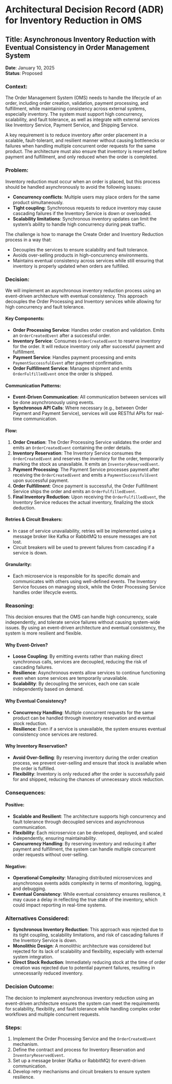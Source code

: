 # Architectural Decision Record (ADR) for Inventory Reduction in OMS

## Title: Asynchronous Inventory Reduction with Eventual Consistency in Order Management System

**Date**: January 10, 2025  
**Status**: Proposed

### Context:

The Order Management System (OMS) needs to handle the lifecycle of an order, including order creation, validation, payment processing, and fulfillment, while maintaining consistency across external systems, especially inventory. The system must support high concurrency, scalability, and fault tolerance, as well as integrate with external services like Inventory Service, Payment Service, and Shipping Service.

A key requirement is to reduce inventory after order placement in a scalable, fault-tolerant, and resilient manner without causing bottlenecks or failures when handling multiple concurrent order requests for the same product. The architecture must also ensure that inventory is reserved before payment and fulfillment, and only reduced when the order is completed.

### Problem:

Inventory reduction must occur when an order is placed, but this process should be handled asynchronously to avoid the following issues:

- **Concurrency conflicts**: Multiple users may place orders for the same product simultaneously.
- **Tight coupling**: Synchronous requests to reduce inventory may cause cascading failures if the Inventory Service is down or overloaded.
- **Scalability limitations**: Synchronous inventory updates can limit the system’s ability to handle high concurrency during peak traffic.

The challenge is how to manage the Create Order and Inventory Reduction process in a way that:

- Decouples the services to ensure scalability and fault tolerance.
- Avoids over-selling products in high-concurrency environments.
- Maintains eventual consistency across services while still ensuring that inventory is properly updated when orders are fulfilled.

### Decision:

We will implement an asynchronous inventory reduction process using an event-driven architecture with eventual consistency. This approach decouples the Order Processing and Inventory services while allowing for high concurrency and fault tolerance.

#### Key Components:

- **Order Processing Service**: Handles order creation and validation. Emits an `OrderCreatedEvent` after a successful order.
- **Inventory Service**: Consumes `OrderCreatedEvent` to reserve inventory for the order. It will reduce inventory only after successful payment and fulfillment.
- **Payment Service**: Handles payment processing and emits `PaymentSuccessfulEvent` after payment confirmation.
- **Order Fulfillment Service**: Manages shipment and emits `OrderFulfilledEvent` once the order is shipped.

#### Communication Patterns:

- **Event-Driven Communication**: All communication between services will be done asynchronously using events.
- **Synchronous API Calls**: Where necessary (e.g., between Order Payment and Payment Service), services will use RESTful APIs for real-time communication.

#### Flow:

1. **Order Creation**: The Order Processing Service validates the order and emits an `OrderCreatedEvent` containing the order details.
2. **Inventory Reservation**: The Inventory Service consumes the `OrderCreatedEvent` and reserves the inventory for the order, temporarily marking the stock as unavailable. It emits an `InventoryReservedEvent`.
3. **Payment Processing**: The Payment Service processes payment after receiving the `OrderCreatedEvent` and emits a `PaymentSuccessfulEvent` upon successful payment.
4. **Order Fulfillment**: Once payment is successful, the Order Fulfillment Service ships the order and emits an `OrderFulfilledEvent`.
5. **Final Inventory Reduction**: Upon receiving the `OrderFulfilledEvent`, the Inventory Service reduces the actual inventory, finalizing the stock deduction.

#### Retries & Circuit Breakers:

- In case of service unavailability, retries will be implemented using a message broker like Kafka or RabbitMQ to ensure messages are not lost.
- Circuit breakers will be used to prevent failures from cascading if a service is down.

#### Granularity:

- Each microservice is responsible for its specific domain and communicates with others using well-defined events. The Inventory Service focuses on managing stock, while the Order Processing Service handles order lifecycle events.

### Reasoning:

This decision ensures that the OMS can handle high concurrency, scale independently, and tolerate service failures without causing system-wide issues. By using an event-driven architecture and eventual consistency, the system is more resilient and flexible.

#### Why Event-Driven?

- **Loose Coupling**: By emitting events rather than making direct synchronous calls, services are decoupled, reducing the risk of cascading failures.
- **Resilience**: Asynchronous events allow services to continue functioning even when some services are temporarily unavailable.
- **Scalability**: By decoupling the services, each one can scale independently based on demand.

#### Why Eventual Consistency?

- **Concurrency Handling**: Multiple concurrent requests for the same product can be handled through inventory reservation and eventual stock reduction.
- **Resilience**: Even if a service is unavailable, the system ensures eventual consistency once services are restored.

#### Why Inventory Reservation?

- **Avoid Over-Selling**: By reserving inventory during the order creation process, we prevent over-selling and ensure that stock is available when the order is fulfilled.
- **Flexibility**: Inventory is only reduced after the order is successfully paid for and shipped, reducing the chances of unnecessary stock reduction.

### Consequences:

#### Positive:

- **Scalable and Resilient**: The architecture supports high concurrency and fault tolerance through decoupled services and asynchronous communication.
- **Flexibility**: Each microservice can be developed, deployed, and scaled independently, ensuring maintainability.
- **Concurrency Handling**: By reserving inventory and reducing it after payment and fulfillment, the system can handle multiple concurrent order requests without over-selling.

#### Negative:

- **Operational Complexity**: Managing distributed microservices and asynchronous events adds complexity in terms of monitoring, logging, and debugging.
- **Eventual Consistency**: While eventual consistency ensures resilience, it may cause a delay in reflecting the true state of the inventory, which could impact reporting in real-time systems.

### Alternatives Considered:

- **Synchronous Inventory Reduction**: This approach was rejected due to its tight coupling, scalability limitations, and risk of cascading failures if the Inventory Service is down.
- **Monolithic Design**: A monolithic architecture was considered but rejected for its lack of scalability and flexibility, especially with external system integration.
- **Direct Stock Reduction**: Immediately reducing stock at the time of order creation was rejected due to potential payment failures, resulting in unnecessarily reduced inventory.

### Decision Outcome:

The decision to implement asynchronous inventory reduction using an event-driven architecture ensures the system can meet the requirements for scalability, flexibility, and fault tolerance while handling complex order workflows and multiple concurrent requests.

### Steps:

1. Implement the Order Processing Service and the `OrderCreatedEvent` mechanism.
2. Define the contract and process for Inventory Reservation and `InventoryReservedEvent`.
3. Set up a message broker (Kafka or RabbitMQ) for event-driven communication.
4. Develop retry mechanisms and circuit breakers to ensure system resilience.